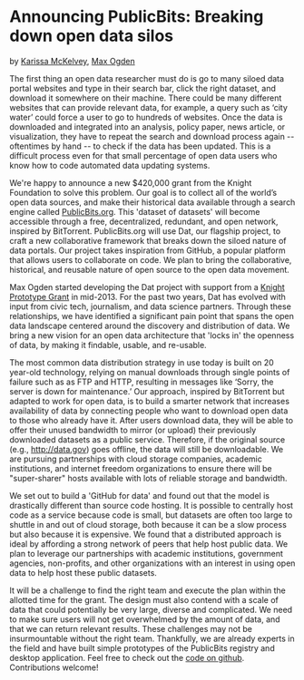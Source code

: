 # Announcing PublicBits: Breaking down open data silos
by [Karissa McKelvey](http://karissa.github.io), [Max Ogden](http://maxogden.com)

The first thing an open data researcher must do is go to many siloed data portal websites and type in their search bar, click the right dataset, and download it somewhere on their machine. There could be many different websites that can provide relevant data, for example, a query such as ‘city water’ could force a user to go to hundreds of websites. Once the data is downloaded and integrated into an analysis, policy paper, news article, or visualization, they have to repeat the search and download process again -- oftentimes by hand -- to check if the data has been updated. This is a difficult process even for that small percentage of open data users who know how to code automated data updating systems.

We're happy to announce a new $420,000 grant from the Knight Foundation to solve this problem. Our goal is to collect all of the world’s open data sources, and make their historical data available through a search engine called [PublicBits.org](http://publicbits.org). This 'dataset of datasets' will become accessible through a free, decentralized, redundant, and open network, inspired by BitTorrent. PublicBits.org will use Dat, our flagship project, to craft a new collaborative framework that breaks down the siloed nature of data portals. Our project takes inspiration from GitHub, a popular platform that allows users to collaborate on code. We plan to bring the collaborative, historical, and reusable nature of open source to the open data movement.

Max Ogden started developing the Dat project with support from a [Knight Prototype Grant](http://knightfoundation.org/blogs/knightblog/2015/3/26/prototype-fund-winner-max-ogden-building-data-sharing-ecosystem/) in mid-2013. For the past two years, Dat has evolved with input from civic tech, journalism, and data science partners. Through these relationships, we have identified a significant pain point that spans the open data landscape centered around the discovery and distribution of data. We bring a new vision for an open data architecture that 'locks in' the openness of data, by making it findable, usable, and re-usable.

The most common data distribution strategy in use today is built on 20 year-old technology, relying on manual downloads through single points of failure such as as FTP and HTTP, resulting in messages like ‘Sorry, the server is down for maintenance.’ Our approach, inspired by BitTorrent but adapted to work for open data, is to build a smarter network that increases availability of data by connecting people who want to download open data to those who already have it. After users download data, they will be able to offer their unused bandwidth to mirror (or upload) their previously downloaded datasets as a public service. Therefore, if the original source (e.g., http://data.gov) goes offline, the data will still be downloadable. We are pursuing partnerships with cloud storage companies, academic institutions, and internet freedom organizations to ensure there will be "super-sharer" hosts available with lots of reliable storage and bandwidth.

We set out to build a 'GitHub for data' and found out that the model is drastically different than source code hosting. It is possible to centrally host code as a service because code is small, but datasets are often too large to shuttle in and out of cloud storage, both because it can be a slow process but also because it is expensive. We found that a distributed approach is ideal by affording a strong network of peers that help host public data. We plan to leverage our partnerships with academic institutions, government agencies, non-profits, and other organizations with an interest in using open data to help host these public datasets. 

It will be a challenge to find the right team and execute the plan within the allotted time for the grant. The design must also contend with a scale of data that could potentially be very large, diverse and complicated. We need to make sure users will not get overwhelmed by the amount of data, and that we can return relevant results. These challenges may not be insurmountable without the right team. Thankfully, we are already experts in the field and have built simple prototypes of the PublicBits registry and desktop application. Feel free to check out the [code on github](https://github.com/publicbits/publicbits.org). Contributions welcome!
